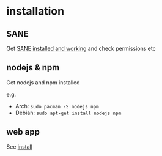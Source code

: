 # installation

## SANE
Get [SANE installed and working](https://github.com/sbs20/scanserv/blob/master/install-sane.md) and 
check permissions etc

## nodejs & npm
Get nodejs and npm installed

e.g.
 * Arch: `sudo pacman -S nodejs npm`
 * Debian: `sudo apt-get install nodejs npm`

## web app
See [install](install.sh)